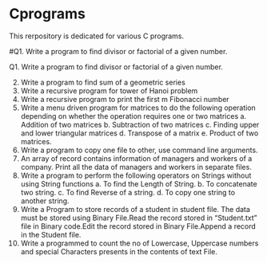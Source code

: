 # Cprograms

This rerpository is dedicated for various C programs.



#Q1. Write a program to find divisor or factorial of a given number.

Q1.  Write a program to find divisor or factorial of a given number.


2. Write a program to find sum of a geometric series
3. Write a recursive program for tower of Hanoi problem
4. Write a recursive program to print the first m Fibonacci number
5. Write a menu driven program for matrices to do the following operation depending on whether the
operation requires one or two matrices
a. Addition of two matrices
b. Subtraction of two matrices
c. Finding upper and lower triangular matrices
d. Transpose of a matrix
e. Product of two matrices.
6. Write a program to copy one file to other, use command line arguments.
7. An array of record contains information of managers and workers of a company. Print all the data of
managers and workers in separate files.
8. Write a program to perform the following operators on Strings without using String functions
a. To find the Length of String.
b. To concatenate two string.
c. To find Reverse of a string.
d. To copy one string to another string.
9. Write a Program to store records of a student in student file. The data must be stored using Binary
File.Read the record stored in “Student.txt” file in Binary code.Edit the record stored in Binary File.Append a
record in the Student file.
10. Write a programmed to count the no of Lowercase, Uppercase numbers and special Characters presents in
the contents of text File.

